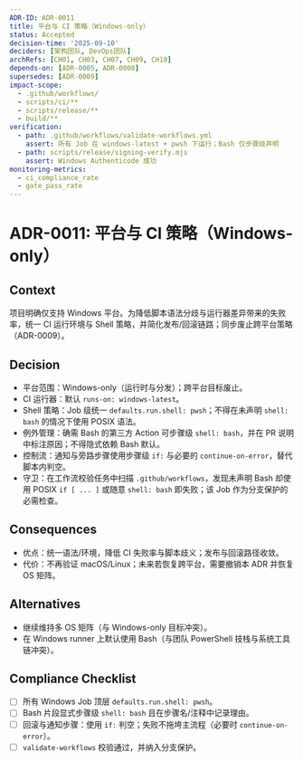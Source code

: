 ```yaml
---
ADR-ID: ADR-0011
title: 平台与 CI 策略（Windows-only）
status: Accepted
decision-time: '2025-09-10'
deciders: [架构团队, DevOps团队]
archRefs: [CH01, CH03, CH07, CH09, CH10]
depends-on: [ADR-0005, ADR-0008]
supersedes: [ADR-0009]
impact-scope:
  - .github/workflows/
  - scripts/ci/**
  - scripts/release/**
  - build/**
verification:
  - path: .github/workflows/validate-workflows.yml
    assert: 所有 Job 在 windows-latest + pwsh 下运行；Bash 仅步骤级声明
  - path: scripts/release/signing-verify.mjs
    assert: Windows Authenticode 成功
monitoring-metrics:
  - ci_compliance_rate
  - gate_pass_rate
---
```


# ADR-0011: 平台与 CI 策略（Windows-only）

## Context

项目明确仅支持 Windows 平台。为降低脚本语法分歧与运行器差异带来的失败率，统一 CI 运行环境与 Shell 策略，并简化发布/回滚链路；同步废止跨平台策略（ADR-0009）。

## Decision

- 平台范围：Windows-only（运行时与分发）；跨平台目标废止。
- CI 运行器：默认 `runs-on: windows-latest`。
- Shell 策略：Job 级统一 `defaults.run.shell: pwsh`；不得在未声明 `shell: bash` 的情况下使用 POSIX 语法。
- 例外管理：确需 Bash 的第三方 Action 可步骤级 `shell: bash`，并在 PR 说明中标注原因；不得隐式依赖 Bash 默认。
- 控制流：通知与旁路步骤使用步骤级 `if:` 与必要的 `continue-on-error`，替代脚本内判空。
- 守卫：在工作流校验任务中扫描 `.github/workflows`，发现未声明 Bash 却使用 POSIX `if [ ... ]` 或随意 `shell: bash` 即失败；该 Job 作为分支保护的必需检查。

## Consequences

- 优点：统一语法/环境，降低 CI 失败率与脚本歧义；发布与回滚路径收敛。
- 代价：不再验证 macOS/Linux；未来若恢复跨平台，需要撤销本 ADR 并恢复 OS 矩阵。

## Alternatives

- 继续维持多 OS 矩阵（与 Windows-only 目标冲突）。
- 在 Windows runner 上默认使用 Bash（与团队 PowerShell 技栈与系统工具链冲突）。

## Compliance Checklist

- [ ] 所有 Windows Job 顶层 `defaults.run.shell: pwsh`。
- [ ] Bash 片段显式步骤级 `shell: bash` 且在步骤名/注释中记录理由。
- [ ] 回滚与通知步骤：使用 `if:` 判空；失败不拖垮主流程（必要时 `continue-on-error`）。
- [ ] `validate-workflows` 校验通过，并纳入分支保护。
